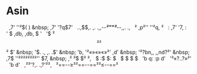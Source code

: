 # Asin

&nbsp;
,7' ''²$(  )
&nbsp;
                ,7'      '?q$7'
&nbsp;
..,\$$,.
   ,.  .,,--***²""²***--,,.  .,
&nbsp;
 ²   ,p²''              ''²q,   ²
&nbsp;
:  ,7'                      '7,  :
&nbsp;
 ' $ ,db, ,db, $ '
&nbsp;
  '$ ²$$²      ²$$² $'
&nbsp;
   '$. ., ,. .$'
&nbsp;
    'b,     '²«»«»«»²'     ,d'
&nbsp;
     '²?bn,,          ,,nd?²'
&nbsp;
       ,7$ ''²²²²²²²²'' $7,
&nbsp;
     ,² ²$ \$² ²,
&nbsp;
$  :$ $:  $
&nbsp;
$   $ $   $
&nbsp;
'b q: :p d'
&nbsp;
'²«?$.          .$?»²'
&nbsp;
'b d'
&nbsp;
,²²'?,. .,?'²²,
&nbsp;
²==--≥²²==--==²²≤--==²
